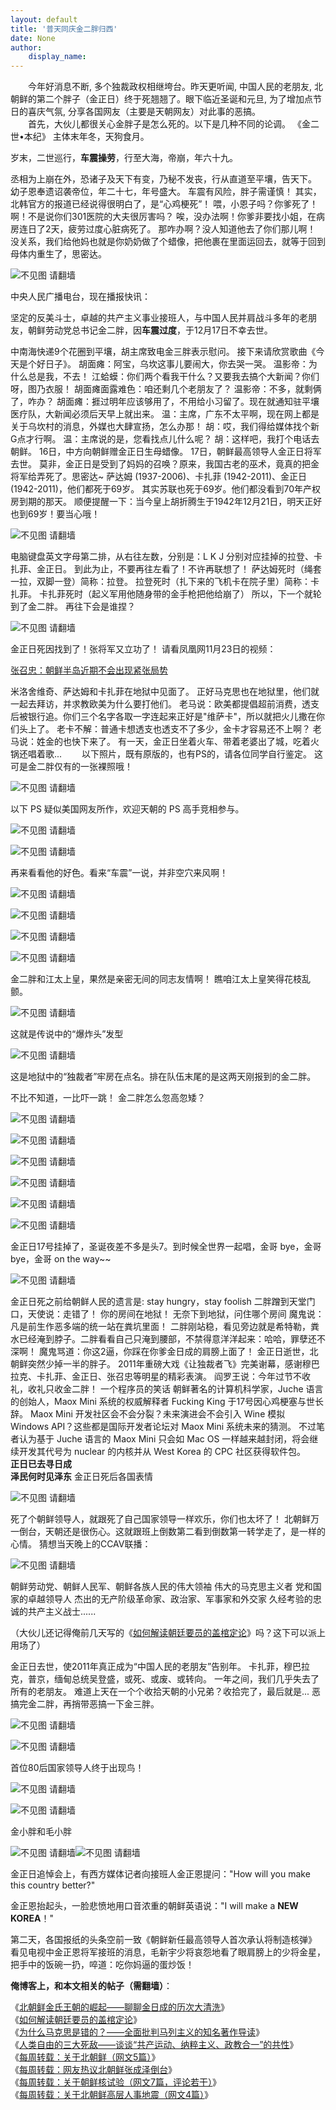 ```yaml
---
layout: default
title: '普天同庆金二胖归西'
date: None
author:
    display_name: 
---
```


　　今年好消息不断, 多个独裁政权相继垮台。昨天更听闻, 中国人民的老朋友, 北朝鲜的第二个胖子（金正日）终于死翘翘了。眼下临近圣诞和元旦, 为了增加点节日的喜庆气氛, 分享各国网友（主要是天朝网友）对此事的恶搞。  
　　首先，大伙儿都很关心金胖子是怎么死的。以下是几种不同的论调。 《金二世•本纪》 主体末年冬，天狗食月。

岁末，二世巡行，**车震操劳**，行至大海，帝崩，年六十九。

丞相为上崩在外，恐诸子及天下有变，乃秘不发丧，行从直道至平壤，告天下。 幼子恩奉遗诏袭帝位，年二十七，年号盛大。 车震有风险，胖子需谨慎！ 其实，北韩官方的报道已经说得很明白了，是“心鸡梗死”！ 喂，小恩子吗？你爹死了！ 啊！不是说你们301医院的大夫很厉害吗？ 唉，没办法啊！你爹非要找小姐，在病房连日了2天，疲劳过度心脏病死了。 那咋办啊？没人知道他去了你们那儿啊！ 没关系，我们给他妈也就是你奶奶做了个蜡像，把他裹在里面运回去，就等于回到母体内重生了，思密达。

![不见图 请翻墙](https://lh6.googleusercontent.com/KDL_AuqA3d2VRHUHsL3Fp7VpvSnObPX6yI4JBeVYKiScVWAodkMUVp4agwgdZfnw0hh3IWEj6SzuSbArR1m_bd4KxOjQ7-ZTQL5rq9Pl4wJ4T7iLf_6HC-iAyxjhRHsAOHfmauO8)

中央人民广播电台，现在播报快讯：

坚定的反美斗士，卓越的共产主义事业接班人，与中国人民并肩战斗多年的老朋友，朝鲜劳动党总书记金二胖，因**车震过度**，于12月17日不幸去世。

中南海快递9个花圈到平壤，胡主席致电金三胖表示慰问。 接下来请欣赏歌曲《今天是个好日子》。 胡面瘫：阿宝，乌坎这事儿要闹大，你去哭一哭。 温影帝：为什么总是我，不去！ 江蛤蟆：你们两个看我干什么？又要我去搞个大新闻？你们呀，图乃衣服！ 胡面瘫面露难色：咱还剩几个老朋友了？ 温影帝：不多，就剩俩了，咋办？ 胡面瘫：捱过明年应该够用了，不用给小习留了。现在就通知驻平壤医疗队，大新闻必须后天早上就出来。 温：主席，广东不太平啊，现在网上都是关于乌坎村的消息，外媒也大肆宣扬，怎么办那！ 胡：哎，我们得给媒体找个新G点才行啊。 温：主席说的是，您看找点儿什么呢？ 胡：这样吧，我打个电话去朝鲜。 16日，中方向朝鲜赠金正日生母蜡像。 17日，朝鲜最高领导人金正日将军去世。 莫非，金正日是受到了妈妈的召唤？原来，我国古老的巫术，竟真的把金将军给弄死了。思密达~ 萨达姆 (1937-2006)、卡扎菲 (1942-2011)、金正日 (1942-2011)，他们都死于69岁。 其实苏联也死于69岁。他们都没看到70年产权房到期的那天。 顺便提醒一下：当今皇上胡折腾生于1942年12月21日，明天正好也到69岁！要当心哦！

![不见图 请翻墙](https://lh6.googleusercontent.com/tBvdTSJ88RIetLNqOcu7vU0HdnCG8YMbyLuotGL0N6uAdeXLIf8B85g4h05n1wddoVcK8-fmBIG1hts1A0vxBKbWpnNVL9MxZCoRgNvsbb9L3EzaxisEZxlUW6qaFiRtcni1jEEa)

电脑键盘英文字母第二排，从右往左数，分别是：L K J 分别对应挂掉的拉登、卡扎菲、金正日。 到此为止，不要再往左看了！不许再联想了！ 萨达姆死时（绳套一拉，双脚一登）简称：拉登。 拉登死时（扎下来的飞机卡在院子里）简称：卡扎菲。 卡扎菲死时（起义军用他随身带的金手枪把他给崩了） 所以，下一个就轮到了金二胖。 再往下会是谁捏？

![不见图 请翻墙](https://lh6.googleusercontent.com/oxS90OcZKo65ZeLzerNjQuoawUJenNbG0c6CwLPYwX-RkeVA0Cpm1HfyyBv2wxzjLnQdkr532wuzs_0Znq2eouNeEtTn24opGH6uWtJ1tna85n0Cm_PjQ5GfCJc9zpqTByaDYW-h)

  
金正日死因找到了！张将军又立功了！ 请看凤凰网11月23日的视频：

[张召忠：朝鲜半岛近期不会出现紧张局势](http://v.ifeng.com/mil/arms/201111/2f08e031-e309-4d75-b223-60854d3e9ee3.shtml)

米洛舍维奇、萨达姆和卡扎菲在地狱中见面了。 正好马克思也在地狱里，他们就一起去拜访，并求教欧美为什么要打他们。 老马说：欧美都提倡超前消费，透支后被银行追。你们三个名字各取一字连起来正好是"维萨卡"，所以就把火儿撒在你们头上了。 老卡不解：普通卡想透支也透支不了多少，金卡才容易还不上啊？ 老马说：姓金的也快下来了。 有一天，金正日坐着火车、带着老婆出了城，吃着火锅还唱着歌... 　　以下照片，既有原版的，也有PS的，请各位同学自行鉴定。 这可是金二胖仅有的一张裸照哦！

![不见图 请翻墙](https://lh6.googleusercontent.com/AN9hbSK-dhCaswpS8XyD8yD8EblYK4thmnTrJlHNjFdoVzeH_4rYkrD31I83EazPdv1cySfpsm9JK2d4RQ8R0hKuX9T6ViS8lZ0LxRkCJvkB-rZkdES5nlw0yv0GMtrjLAvLv6fI)

以下 PS 疑似美国网友所作，欢迎天朝的 PS 高手竞相参与。

![不见图 请翻墙](https://lh5.googleusercontent.com/a0OMtDcYlYe89Hqq3h7mBb1SQw2mb5dWxx28bdprdmkS6KJ9dyy6gwr2tIf9oIWrCJrgPCrDar6HMpn__P6dNECl88n9qwqD6rJuBEg7YMTENV2k9uRIXj-0fd6B0gaPXvaz24ZW)

![不见图 请翻墙](https://lh6.googleusercontent.com/E7RmiElwmSHxg_sbN6GAv8AoA8D_qiIwi3BxMW3QOX3U5S4jroA1P38tWXjb1QM-9a0JQDjCvQzOgXfrHoTkanGPVIgL0z4wg8Fe_ftpCDx9kiWzmFja7RH2iobkRcDxut_DaArh)

  
再来看看他的好色。看来“车震”一说，并非空穴来风啊！

![不见图 请翻墙](https://lh5.googleusercontent.com/fXN7ll2ST9gNMN-pGJ-uYJn51AW7AEDbCgXfjsRXRJb732CDcHXHZWSOpayqwi-Ih1pvuFCjRehsm3yoGODFd6pYUmnsBuh9wE8zN7xrox4DwwgB-3YQd96tiuUHMR74gt15Z78p)

![不见图 请翻墙](https://lh6.googleusercontent.com/5X1e6iH1ONG8dgfuS1FhTN_00ZvoZF8delK9-CNzUCpggmOa0gH2RgtKjRQQHDfPRxZ3otkx-NJBKv573l-Gx8a3LNDiaPrMfgcaJE0Q88bg2EdacbpKX02ukErw8LotcfTEVJfG)

![不见图 请翻墙](https://lh6.googleusercontent.com/H955Cc9GLYOJv902gLe2bEu-_TjsHcZf67kta96vXdMkJ78VA29lGIYvWWvZ8orIpk5gDz9WC-AcbbyREWitVKscTpY4vbIrb2pBHByN8b9wK9uPRWGf6HXodYIhG7GBSLzHud2M)

  
  

![不见图 请翻墙](https://lh6.googleusercontent.com/hQvvtKYXTP9LThADbejqtI-QK0MBjBFtcMFi8VPWytTOoeC5it2yzgttYaxWjnhnGg6IJbO9te5mNgmE_3U8Q3KYNXuZRH-8cfdUrta3Mxm1UuecOhYBxLc2NGXXjEtNpXHWqfVb)

金二胖和江太上皇，果然是亲密无间的同志友情啊！ 瞧咱江太上皇笑得花枝乱颤。

![不见图 请翻墙](https://lh3.googleusercontent.com/d7eXCY_wSC2g3WTFdl_oH9L8nf-6t6sTfzfcHr6E5NaybUAUvALury5yOsgT3C-v4U-6HhtwsdEYSzd--_kZqbq8hP38mzjnrFWKVpeudOAJt5KQ9elIkZ_xPCUerARjrarHSPTL)

这就是传说中的“爆炸头”发型

![不见图 请翻墙](https://lh4.googleusercontent.com/v0NNW-u-ZE4liMOJsFHpwAT3NwyaBiNc8bewtFVwjTuBtDMZVrgf22A6SUtuhmLvBRrLAQxPVwAEQ0F7mBmUNJMcBq9SRrJkIu33wassHG-lI8EAEvyCPJt85feTz3H3iCPF6R6r)

这是地狱中的“独裁者”牢房在点名。排在队伍末尾的是这两天刚报到的金二胖。

不比不知道，一比吓一跳！ 金二胖怎么忽高忽矮？

![不见图 请翻墙](https://lh4.googleusercontent.com/4qlGwF1wU6g7LcLtb_KbGEZ7Qp3KDUgV1IUT9bSiAg4a0thsjPrVgckwV-RRmPcbf1q0RO6NkW6FrySH8oZp5JU7-xs3-JARQoSjnP6H6J17u84-di7752j5P1aVWPuaJAP3Cv9Z)

  
  

![不见图 请翻墙](https://lh4.googleusercontent.com/wuzr6mgKC4AIECinruDDErKyMywaUGvb-19ZPU6BcQW7TWV-GOa0rn99_1vFiN43jRgX1ycLxkpB_LY5fF9ABKFChuBZLcrhFAtvBdbSqDJvgszEyK9MiS3fPbVdNyM9G1FrfDtL)

  

![不见图 请翻墙](https://lh4.googleusercontent.com/AyQ9nBqbv-wbzquYmbqqBE2uHX5btqOcKcnOw9Gv7EtwND-5_Bi_8PbtMbYpr4hiN0e68pw6eQIaoq-BaU7H1JvtqzY69LFFhP3v5vY7tiAMv-IL22JXbOUzWwTX3kIR1zw68ksU)

  

![不见图 请翻墙](https://lh5.googleusercontent.com/wBVus-WXxbu-fCUKCPLGix4cRf1ubexzavOwSkNZP89O6vpWoy9aSFA0guReXYPn2bzccggPmXt4ERCiD9ziAA1pWc2j3bRLDjDwfZRZnphH5OK1jPyQCWU9_1_iAEB1QIroEl92)

  

![不见图 请翻墙](https://lh3.googleusercontent.com/CPRie78BszgN24ZOsn36-OVP3kE5P31-NtesRXZTMmrauz4jLAp33TwunSoquPYX_QJ6oZzRvvgGUjYCP6df_jcfDmyTXB-AdB3YH6-6SALcNBErK03WXTVVVXrL4ShV1NkLw6ig)

  

![不见图 请翻墙](https://lh4.googleusercontent.com/N3w7U5iplLIh3wFeueU6oP9-Nkso5PyAb44n15VRWzj9D5bppsH3rP8MK1TVbMnrvX6VDVZw1NGgibtaE7FCHBqBOP7iSMldUiYYqf5ofllDv9Uw9xuZEOh_B9_gll8bZiEcIl8Z)

金正日17号挂掉了，圣诞夜差不多是头7。到时候全世界一起唱，金哥 bye，金哥 bye，金哥 on the way~~

![不见图 请翻墙](https://lh5.googleusercontent.com/fdUUTS2wG8jxRnP0TFCWFJa_QuQj8bjocH19gpsvcNuGQGOY3Ni0ANhZrEp5DljlVOEgFdcI1AIZdrW5lj2PXoUhGt6Rj6Wt0zIfjq69PHeLZAEcPov0Bm1ev6Qs0HJB5nwv08PR)

金正日死之前给朝鲜人民的遗言是: stay hungry，stay foolish 二胖蹭到天堂门口，天使说：走错了！ 你的房间在地狱！ 无奈下到地狱，问住哪个房间 魔鬼说：凡是前生作恶多端的统一站在粪坑里面！ 二胖刚站稳，看见旁边就是希特勒，粪水已经淹到脖子。二胖看看自己只淹到腰部，不禁得意洋洋起来：哈哈，罪孽还不深啊！ 魔鬼骂道：你这2逼，你踩在你爹金日成的肩膀上面了！ 金正日逝世，北朝鲜突然少掉一半的胖子。 2011年重磅大戏《让独裁者飞》完美谢幕，感谢穆巴拉克、卡扎菲、金正日、张召忠等明星的精彩表演。 阎罗王说：今年过节不收礼，收礼只收金二胖！ 一个程序员的笑话 朝鲜著名的计算机科学家，Juche 语言的创始人，Maox Mini 系统的权威解释者 Fucking King 于17号因心鸡梗塞与世长辞。 Maox Mini 开发社区会不会分裂？未来演进会不会引入 Wine 模拟 Windows API？这些都是国际开发者论坛对 Maox Mini 系统未来的猜测。 不过笔者认为基于 Juche 语言的 Maox Mini 只会如 Mac OS 一样越来越封闭，将会继续开发其代号为 nuclear 的内核并从 West Korea 的 CPC 社区获得软件包。  
**正日已去寻日成  
泽民何时见泽东** 金正日死后各国表情

![不见图 请翻墙](https://lh4.googleusercontent.com/pCucZgoeNchzng5hD0AdjvBS6oICC7zr2sIc6QAUyCjGsP7Lol4hqhY5jODao6Pg5Ic8Lss8GNsEozMnXs7W1kBjOaTeFsKa9dDpkn08whRj_LutxDqlddohnMG7pAZEM3bGtxMe)

死了个朝鲜领导人，就跟死了自己国家领导一样欢乐，你们也太坏了！ 北朝鲜万一倒台，天朝还是很伤心。这就跟班上倒数第二看到倒数第一转学走了，是一样的心情。 猜想当天晚上的CCAV联播：

![不见图 请翻墙](https://lh3.googleusercontent.com/WSOyq5xsSoNLqGBTWGK0_CnUHlkKGh2k4mml7kNjcR4MUG7vK9-OGjOdOiikDx5tJICnYC8pnT4RZ5lyxY5KnNxVnjZ-5kHiii-0uXw9-5MmZmoOOHo-ZfNi8sUdgBuMTlJfqzbk)

朝鲜劳动党、朝鲜人民军、朝鲜各族人民的伟大领袖 伟大的马克思主义者 党和国家的卓越领导人 杰出的无产阶级革命家、政治家、军事家和外交家 久经考验的忠诚的共产主义战士......

（大伙儿还记得俺前几天写的《[如何解读朝廷要员的盖棺定论](https://program-think.blogspot.com/2011/12/chinese-leader-death.html)》吗？这下可以派上用场了）

金正日去世，使2011年真正成为“中国人民的老朋友”告别年。 卡扎菲，穆巴拉克，普京，缅甸总统吴登盛，或死、或废、或转向。 一年之间，我们几乎失去了所有的老朋友。 难道上天在一个个收拾天朝的小兄弟？收拾完了，最后就是... 恶搞完金二胖，再捎带恶搞一下金三胖。

![不见图 请翻墙](https://lh5.googleusercontent.com/dK0pDMAL3s0cLh25JiV42VDD08Q6aU9bXliumHgdS8LNs3FhqaUC0h32SfYFWSo67j9cRcW5YlFgkQh9hSftJ2XyBfbZ7bYvEH9kCzWFks7Jz2XgL8m6XI4QNwRBAU5hjNG1tKVp)

  

![不见图 请翻墙](https://lh3.googleusercontent.com/iBoxCimr31UoF-5jR3qacwqdRSYA9drRvFdyzH3TcqeZYMv_HmPwrYfxoKk774Z19eywsAgJ9if_w_LDdkyMlt01HG1wwdDMMA0IAA38vqxlWySxZ0hrap9W86yiximtiYG_3UY_)

首位80后国家领导人终于出现鸟！

![不见图 请翻墙](https://lh6.googleusercontent.com/F1YgVA67b5qWxP6OsBpthWsqj7m3H6h-f0NPjLc1tnFfzmSC-qHPNGDmYZoOi5q8SqkkxKONlognwRGTbpOEKseqR_yfPw0NtZ1kGqanpoDY_lF6clUMnjd2kwgtcAqnJ2xXw0-W)

  

![不见图 请翻墙](https://lh6.googleusercontent.com/rjMMuRKHm1stq4mEUysK6kvVUXJb3TcrzhQHCzAssohHwbZAsT6zw_VjAFi5yxLzmBnV2JdPrWs7DJnwLNaqOVztPAZPi5sHrKPemTawFF7laNR8gtcbjIDzpM6mcmQtQTdDwX6R)

金小胖和毛小胖

![不见图 请翻墙](https://lh5.googleusercontent.com/MpJomjsqobp4wHbI88PqfiAIHY5Jb3wSK82d-aOzPdGCpjsv07ZXDco4k_U6stRHVIIFmCr-v7Vrb3GP3O8L8O7TdZMty7HcpIFNdvy9NApdaqBrpZWPTU0ojtmomgi4uDS1kQCu)![不见图 请翻墙](https://lh3.googleusercontent.com/l4FCy0EfvMyDbqp_D4sP0fgoBbHdAIiY51kUXxV337mZNhnj18ffuadXmVpzOG20aOTPjJD3BEdLog6nOUbt9Bb_VI9WeEjQbVd8VC2ZzspYFVDsAHLItWQoZ4iTyFMbyZ_pQCEK)

金正日追悼会上，有西方媒体记者向接班人金正恩提问："How will you make this country better?"

金正恩抬起头，一脸悲愤地用口音浓重的朝鲜英语说："I will make a **NEW KOREA**！"

第二天，各国报纸的头条空前一致《朝鲜新任最高领导人首次承认将制造核弹》 看见电视中金正恩将军接班的消息，毛新宇少将哀怨地看了眼肩膀上的少将金星，把手中的饭碗一扔，啐道：吃你妈逼的蛋炒饭！

**俺博客上，和本文相关的帖子（需翻墙）**：

  
《[北朝鲜金氏王朝的崛起——聊聊金日成的历次大清洗](https://program-think.blogspot.com/2013/12/kim-il-sung-great-purge.html)》  
《[如何解读朝廷要员的盖棺定论](https://program-think.blogspot.com/2011/12/chinese-leader-death.html)》  
《[为什么马克思是错的？——全面批判马列主义的知名著作导读](https://program-think.blogspot.com/2018/09/Book-Review-The-Errors-of-Marxism-Leninism.html)》  
《[人类自由的三大死敌——谈谈“共产运动、纳粹主义、政教合一”的共性](https://program-think.blogspot.com/2015/01/Communism-Nazism-Caesaropapism.html)》  
《[每周转载：关于北朝鲜（网文5篇）](https://program-think.blogspot.com/2012/05/weekly-share-4.html)》  
《[每周转载：网友热议北朝鲜张成泽倒台](https://program-think.blogspot.com/2013/12/weekly-share-61.html)》  
《[每周转载：关于朝鲜核试验（网文7篇，评论若干）](https://program-think.blogspot.com/2013/02/weekly-share-40.html)》  
《[每周转载：关于北朝鲜高层人事地震（网文4篇）](https://program-think.blogspot.com/2012/07/weekly-share-13.html)》

